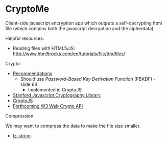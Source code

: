 CryptoMe
===

Client-side javascript encryption app which outputs a self-decrypting html file (which contains both the javascript decryption and the cipherdata).

Helpful resources:

* Reading files with HTML5/JS: <http://www.html5rocks.com/en/tutorials/file/dndfiles/>

Crypto:

* [Recommendations](http://www.slideshare.net/kevinhakanson/developers-guide-to-javascript-and-web-cryptography)
    * Should use *Password-Based Key Derivation Function* (PBKDF) - slide 64
        - Implemented in CryptoJS
* [Stanford Javascript Cryptography Library](https://github.com/bitwiseshiftleft/sjcl)
* [CryptoJS](https://github.com/gwjjeff/cryptojs)
* [Forthcoming W3 Web Crypto API](http://www.w3.org/TR/WebCryptoAPI/)

Compression:

We may want to compress the data to make the file size smaller.

* [lz-string](http://pieroxy.net/blog/pages/lz-string/index.html)

